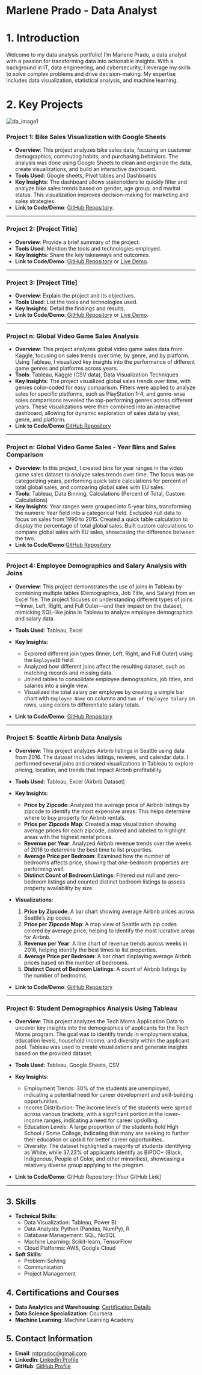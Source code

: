 # Marlene Prado - Data Analyst

# 1. Introduction
Welcome to my data analysis portfolio! I’m Marlene Prado, a data analyst with a passion for transforming data into actionable insights. With a background in IT, data engineering, and cybersecurity, I leverage my skills to solve complex problems and drive decision-making. My expertise includes data visualization, statistical analysis, and machine learning.

# 2. Key Projects

![da_image1](https://github.com/user-attachments/assets/00334b48-cf18-452d-a3a7-a449b4a954aa)

### Project 1: Bike Sales Visualization with Google Sheets
- **Overview**: This project analyzes bike sales data, focusing on customer demographics, commuting habits, and purchasing behaviors. The analysis was done using Google Sheets to clean and organize the data, create visualizations, and build an interactive dashboard.
- **Tools Used**: Google sheets, Pivot tables and Dashboards
- **Key Insights**: The dashboard allows stakeholders to quickly filter and analyze bike sales trends based on gender, age group, and marital status. This visualization improves decision-making for marketing and sales strategies.
- **Link to Code/Demo**: [GitHub Repository](#).

---

### Project 2: [Project Title]
- **Overview**: Provide a brief summary of the project.
- **Tools Used**: Mention the tools and technologies employed.
- **Key Insights**: Share the key takeaways and outcomes.
- **Link to Code/Demo**: [GitHub Repository](#) or [Live Demo](#).

---

### Project 3: [Project Title]
- **Overview**: Explain the project and its objectives.
- **Tools Used**: List the tools and technologies used.
- **Key Insights**: Detail the findings and results.
- **Link to Code/Demo**: [GitHub Repository](#) or [Live Demo](#).

---

### Project n: Global Video Game Sales Analysis
- **Overview**: This project analyzes global video game sales data from Kaggle, focusing on sales trends over time, by genre, and by platform. Using Tableau, I visualized key insights into the performance of different game genres and platforms across years.
- **Tools**: Tableau, Kaggle (CSV data), Data Visualization Techniques
- **Key Insights**: The project visualized global sales trends over time, with genres color-coded for easy comparison. Filters were applied to analyze sales for specific platforms, such as PlayStation 1-4, and genre-wise sales comparisons revealed the top-performing genres across different years. These visualizations were then combined into an interactive dashboard, allowing for dynamic exploration of sales data by year, genre, and platform.
- **Link to Code/Demo**:[GitHub Repository](https://github.com/mtpradoc/global-videogame-sales-analysis/blob/main/README.md)

---

### Project n: Global Video Game Sales - Year Bins and Sales Comparison
- **Overview**: In this project, I created bins for year ranges in the video game sales dataset to analyze sales trends over time. The focus was on categorizing years, performing quick table calculations for percent of total global sales, and comparing global sales with EU sales.
- **Tools**: Tableau, Data Binning, Calculations (Percent of Total, Custom Calculations)
- **Key Insights**:
    Year ranges were grouped into 5-year bins, transforming the numeric Year field into a categorical field.
    Excluded null data to focus on sales from 1990 to 2015.
    Created a quick table calculation to display the percentage of total global sales.
    Built custom calculations to compare global sales with EU sales, showcasing the difference between the two.
- **Link to Code/Demo**:[GitHub Repository](https://github.com/mtpradoc/global-videogame-sales-analysis/)

---

### Project 4: Employee Demographics and Salary Analysis with Joins

- **Overview**: This project demonstrates the use of joins in Tableau by combining multiple tables (Demographics, Job Title, and Salary) from an Excel file. The project focuses on understanding different types of joins—Inner, Left, Right, and Full Outer—and their impact on the dataset, mimicking SQL-like joins in Tableau to analyze employee demographics and salary data.

- **Tools Used**: Tableau, Excel

- **Key Insights**:
  - Explored different join types (Inner, Left, Right, and Full Outer) using the `EmployeeID` field.
  - Analyzed how different joins affect the resulting dataset, such as matching records and missing data.
  - Joined tables to consolidate employee demographics, job titles, and salaries into a single view.
  - Visualized the total salary per employee by creating a simple bar chart with `Employee Name` on columns and `Sum of Employee Salary` on rows, using colors to differentiate salary totals.

- **Link to Code/Demo**: [GitHub Repository](https://github.com/mtpradoc/employee-joins-analysis)

---

### Project 5: Seattle Airbnb Data Analysis

- **Overview**: This project analyzes Airbnb listings in Seattle using data from 2016. The dataset includes listings, reviews, and calendar data. I performed several joins and created visualizations in Tableau to explore pricing, location, and trends that impact Airbnb profitability.

- **Tools Used**: Tableau, Excel (Airbnb Dataset)

- **Key Insights**:
  - **Price by Zipcode**: Analyzed the average price of Airbnb listings by zipcode to identify the most expensive areas. This helps determine where to buy property for Airbnb rentals.
  - **Price per Zipcode Map**: Created a map visualization showing average prices for each zipcode, colored and labeled to highlight areas with the highest rental prices.
  - **Revenue per Year**: Analyzed Airbnb revenue trends over the weeks of 2016 to determine the best time to list properties.
  - **Average Price per Bedroom**: Examined how the number of bedrooms affects price, showing that one-bedroom properties are performing well.
  - **Distinct Count of Bedroom Listings**: Filtered out null and zero-bedroom listings and counted distinct bedroom listings to assess property availability by size.
  
- **Visualizations**:
  1. **Price by Zipcode**: A bar chart showing average Airbnb prices across Seattle’s zip codes.
  2. **Price per Zipcode Map**: A map view of Seattle with zip codes colored by average price, helping to identify the most lucrative areas for Airbnb.
  3. **Revenue per Year**: A line chart of revenue trends across weeks in 2016, helping identify the best times to list properties.
  4. **Average Price per Bedroom**: A bar chart displaying average Airbnb prices based on the number of bedrooms.
  5. **Distinct Count of Bedroom Listings**: A count of Airbnb listings by the number of bedrooms.

- **Link to Code/Demo**: [GitHub Repository](https://github.com/mtpradoc/seattle-airbnb-analysis)

---

### Project 6: Student Demographics Analysis Using Tableau
- **Overview**: This project analyzes the Tech Moms Application Data to uncover key insights into the demographics of applicants for the Tech Moms program. The goal was to identify trends in employment status, education levels, household income, and diversity within the applicant pool. Tableau was used to create visualizations and generate insights based on the provided dataset.

- **Tools Used**: Tableau, Google Sheets, CSV

- **Key Insights**:
    - Employment Trends: 30% of the students are unemployed, indicating a potential need for career development and skill-building opportunities.
    - Income Distribution: The income levels of the students were spread across various brackets, with a significant portion in the lower-income ranges, indicating a need for career upskilling.
    - Education Levels: A large proportion of the students hold High School / Some College, indicating that many are seeking to further their education or upskill for better career opportunities..
    - Diversity: The dataset highlighted a majority of students identifying as White, while 37.23% of applicants identify as BIPOC+ (Black, Indigenous, People of Color, and other minorities), showcasing a relatively diverse group applying to the program.

- **Link to Code/Demo**: GitHub Repository: [Your GitHub Link]

---
## 3. Skills
- **Technical Skills**:
  - Data Visualization: Tableau, Power BI
  - Data Analysis: Python (Pandas, NumPy), R
  - Database Management: SQL, NoSQL
  - Machine Learning: Scikit-learn, TensorFlow
  - Cloud Platforms: AWS, Google Cloud
- **Soft Skills**:
  - Problem-Solving
  - Communication
  - Project Management

## 4. Certifications and Courses
- **Data Analytics and Warehousing**: [Certification Details](#)
- **Data Science Specialization**: Coursera
- **Machine Learning**: Machine Learning Academy

## 5. Contact Information
- **Email**: [mtpradoc@gmail.com](mailto:mtpradoc@gmail.com)
- **LinkedIn**: [LinkedIn Profile](https://www.linkedin.com/in/mtpradoc)
- **GitHub**: [GitHub Profile](https://www.github.com/mtpradoc)
